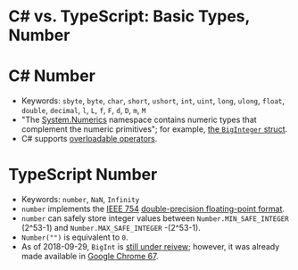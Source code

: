 # C# vs. TypeScript: Basic Types, Number


# C# Number

* Keywords: `sbyte`, `byte`, `char`, `short`, `ushort`, `int`, `uint`,
  `long`, `ulong`, `float`, `double`, `decimal`, `l`, `L`, `f`, `F`,
  `d`, `D`, `m`, `M`
* "The
  [System.Numerics](https://docs.microsoft.com/en-us/dotnet/api/system.numerics?view=netcore-2.1)
  namespace contains numeric types that complement the numeric
  primitives"; for example,
  [the `BigInteger` struct](https://docs.microsoft.com/en-us/dotnet/api/system.numerics.biginteger?view=netcore-2.1).
* C# supports
  [overloadable operators](https://docs.microsoft.com/en-us/dotnet/csharp/programming-guide/statements-expressions-operators/overloadable-operators).


# TypeScript Number

* Keywords: `number`, `NaN`, `Infinity`
* `number` implements the
  [IEEE 754](https://en.wikipedia.org/wiki/IEEE_754)
  [double-precision floating-point format](https://en.wikipedia.org/wiki/Double-precision_floating-point_format).
* `number` can safely store integer values between
  `Number.MIN_SAFE_INTEGER` (2^53-1) and `Number.MAX_SAFE_INTEGER`
  -(2^53-1).
* `Number("")` is equivalent to `0`.
* As of 2018-09-29, `BigInt` is
  [still under reivew](https://github.com/tc39/proposal-bigint);
  however, it was already made available in
  [Google Chrome 67](https://developers.google.com/web/updates/2018/05/bigint).
